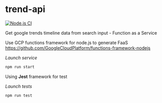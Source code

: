 # trend-api


[![Node.js CI](https://github.com/jfive54/trend-api/actions/workflows/node.js.yml/badge.svg)](https://github.com/jfive54/trend-api/actions/workflows/node.js.yml)

Get google trends timeline data from search input - Function as a Service



Use GCP functions framework for node.js to generate FaaS 
https://github.com/GoogleCloudPlatform/functions-framework-nodejs


*Launch service*
```sh
npm run start
```

Using **Jest** framework for test

*Launch tests*
```sh
npm run test
```